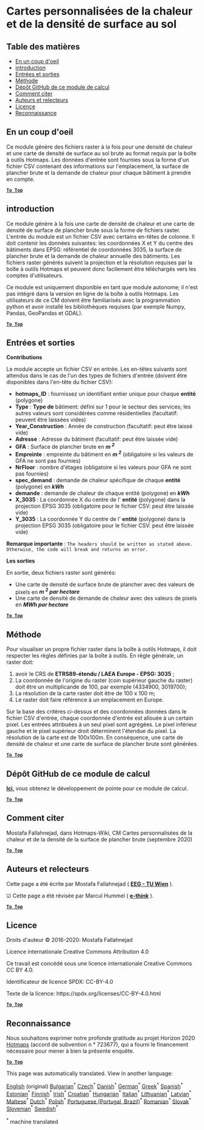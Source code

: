 <h1><a class="anchor" id="cm-customized-heat-and-gross-floor-area-density-maps" href="#cm-customized-heat-and-gross-floor-area-density-maps"><i class="fa fa-link"></i></a>Cartes personnalisées de la chaleur et de la densité de surface au sol</h1><h2><a class="anchor" id="table-of-contents" href="#table-of-contents"><i class="fa fa-link"></i></a> Table des matières</h2><ul><li> <a href="#in-a-glance">En un coup d&#39;oeil</a></li><li> <a href="#introduction">introduction</a></li><li> <a href="#inputs-and-outputs">Entrées et sorties</a></li><li> <a href="#method">Méthode</a></li><li> <a href="#github-repository-of-this-calculation-module">Dépôt GitHub de ce module de calcul</a></li><li> <a href="#how-to-cite">Comment citer</a></li><li> <a href="#authors-and-reviewers">Auteurs et relecteurs</a></li><li> <a href="#license">Licence</a></li><li> <a href="#acknowledgement">Reconnaissance</a></li></ul><h2><a class="anchor" id="in-a-glance" href="#in-a-glance"><i class="fa fa-link"></i></a> En un coup d&#39;oeil</h2><p> Ce module génère des fichiers raster à la fois pour une densité de chaleur et une carte de densité de surface au sol brute au format requis par la boîte à outils Hotmaps. Les données d&#39;entrée sont fournies sous la forme d&#39;un fichier CSV contenant des informations sur l&#39;emplacement, la surface de plancher brute et la demande de chaleur pour chaque bâtiment à prendre en compte.</p><p> <a href="#table-of-contents"><strong><code>To Top</code></strong></a></p><h2><a class="anchor" id="introduction" href="#introduction"><i class="fa fa-link"></i></a> introduction</h2><p> Ce module génère à la fois une carte de densité de chaleur et une carte de densité de surface de plancher brute sous la forme de fichiers raster. L&#39;entrée du module est un fichier CSV avec certains en-têtes de colonne. Il doit contenir les données suivantes: les coordonnées X et Y du centre des bâtiments dans EPSG: référentiel de coordonnées 3035, la surface de plancher brute et la demande de chaleur annuelle des bâtiments. Les fichiers raster générés suivent la projection et la résolution requises par la boîte à outils Hotmaps et peuvent donc facilement être téléchargés vers les comptes d&#39;utilisateurs.</p><p> Ce module est uniquement disponible en tant que module autonome; il n&#39;est pas intégré dans la version en ligne de la boîte à outils Hotmaps. Les utilisateurs de ce CM doivent être familiarisés avec la programmation python et avoir installé les bibliothèques requises (par exemple Numpy, Pandas, GeoPandas et GDAL).</p><p> <a href="#table-of-contents"><strong><code>To Top</code></strong></a></p><h2><a class="anchor" id="inputs-and-outputs" href="#inputs-and-outputs"><i class="fa fa-link"></i></a> Entrées et sorties</h2><p> <strong>Contributions</strong></p><p> Le module accepte un fichier CSV en entrée. Les en-têtes suivants sont attendus dans le cas de l&#39;un des types de fichiers d&#39;entrée (doivent être disponibles dans l&#39;en-tête du fichier CSV):</p><ul><li> <strong>hotmaps_ID</strong> : fournissez un identifiant entier unique pour chaque <strong>entité</strong> (polygone)</li><li> <strong>Type</strong> : <strong>Type de</strong> bâtiment: défini sur 1 pour le secteur des services; les autres valeurs sont considérées comme résidentielles (facultatif: peuvent être laissées vides)</li><li> <strong>Year_Construction</strong> : Année de construction (facultatif: peut être laissé vide)</li><li> <strong>Adresse</strong> : Adresse du bâtiment (facultatif: peut être laissée vide)</li><li> <strong>GFA</strong> : Surface de plancher brute en <strong><em>m <sup>2</sup></em></strong></li><li> <strong>Empreinte</strong> : empreinte du bâtiment en <strong><em>m <sup>2</sup></em></strong> (obligatoire si les valeurs de GFA ne sont pas fournies)</li><li> <strong>NrFloor</strong> : nombre d&#39;étages (obligatoire si les valeurs pour GFA ne sont pas fournies)</li><li> <strong>spec_demand</strong> : demande de chaleur spécifique de chaque <strong>entité</strong> (polygone) en <strong><em>kWh</em></strong></li><li> <strong>demande</strong> : demande de chaleur de chaque entité (polygone) en <strong><em>kWh</em></strong></li><li> <strong>X_3035</strong> : La coordonnée X du centre de l&#39; <strong>entité</strong> (polygone) dans la projection EPSG 3035 (obligatoire pour le fichier CSV: peut être laissée vide)</li><li> <strong>Y_3035</strong> : La coordonnée Y du centre de l&#39; <strong>entité</strong> (polygone) dans la projection EPSG 3035 (obligatoire pour le fichier CSV: peut être laissée vide)</li></ul><p> <strong>Remarque importante</strong> : <code>The headers should be written as stated above. Otherwise, the code will break and returns an error.</code></p><p> <strong>Les sorties</strong></p><p> En sortie, deux fichiers raster sont générés:</p><ul><li> Une carte de densité de surface brute de plancher avec des valeurs de pixels en <strong><em>m <sup>2</sup> par hectare</em></strong></li><li> Une carte de densité de demande de chaleur avec des valeurs de pixels en <strong><em>MWh par hectare</em></strong></li></ul><p> <a href="#table-of-contents"><strong><code>To Top</code></strong></a></p><h2><a class="anchor" id="method" href="#method"><i class="fa fa-link"></i></a> Méthode</h2><p> Pour visualiser un propre fichier raster dans la boîte à outils Hotmaps, il doit respecter les règles définies par la boîte à outils. En règle générale, un raster doit:</p><ol><li> avoir le CRS de <strong>ETRS89-étendu / LAEA Europe - EPSG: 3035</strong> ;</li><li> La coordonnée de l&#39;origine du raster (coin supérieur gauche du raster) doit être un multiplicande de 100, par exemple (4334900, 3019700);</li><li> La résolution de la carte raster doit être de 100 x 100 m;</li><li> Le raster doit faire référence à un emplacement en Europe.</li></ol><p> Sur la base des critères ci-dessus et des coordonnées données dans le fichier CSV d&#39;entrée, chaque coordonnée d&#39;entrée est allouée à un certain pixel. Les entrées attribuées à un seul pixel sont agrégées. Le pixel inférieur gauche et le pixel supérieur droit déterminent l&#39;étendue du pixel. La résolution de la carte est de 100x100m. En conséquence, une carte de densité de chaleur et une carte de surface de plancher brute sont générées.</p><p> <a href="#table-of-contents"><strong><code>To Top</code></strong></a></p><h2><a class="anchor" id="github-repository-of-this-calculation-module" href="#github-repository-of-this-calculation-module"><i class="fa fa-link"></i></a> Dépôt GitHub de ce module de calcul</h2><p> <strong><a href="https://github.com/HotMaps/customized_h_fa_dm">Ici,</a></strong> vous obtenez le développement de pointe pour ce module de calcul.</p><p> <a href="#table-of-contents"><strong><code>To Top</code></strong></a></p><h2><a class="anchor" id="how-to-cite" href="#how-to-cite"><i class="fa fa-link"></i></a> Comment citer</h2><p> Mostafa Fallahnejad, dans Hotmaps-Wiki, CM Cartes personnalisées de la chaleur et de la densité de la surface de plancher brute (septembre 2020)</p><p> <a href="#table-of-contents"><strong><code>To Top</code></strong></a></p><h2><a class="anchor" id="authors-and-reviewers" href="#authors-and-reviewers"><i class="fa fa-link"></i></a> Auteurs et relecteurs</h2><p> Cette page a été écrite par Mostafa Fallahnejad ( <strong><a href="https://eeg.tuwien.ac.at/">EEG - TU Wien</a></strong> ).</p><p> ☑ Cette page a été révisée par Marcul Hummel ( <strong><a href="https://e-think.ac.at">e-think</a></strong> ).</p><p> <a href="#table-of-contents"><strong><code>To Top</code></strong></a></p><h2><a class="anchor" id="license" href="#license"><i class="fa fa-link"></i></a> Licence</h2><p> Droits d&#39;auteur © 2016-2020: Mostafa Fallahnejad</p><p> Licence internationale Creative Commons Attribution 4.0</p><p> Ce travail est concédé sous une licence internationale Creative Commons CC BY 4.0.</p><p> Identificateur de licence SPDX: CC-BY-4.0</p><p> Texte de la licence: https://spdx.org/licenses/CC-BY-4.0.html</p><p> <a href="#table-of-contents"><strong><code>To Top</code></strong></a></p><h2><a class="anchor" id="acknowledgement" href="#acknowledgement"><i class="fa fa-link"></i></a> Reconnaissance</h2><p> Nous souhaitons exprimer notre profonde gratitude au projet Horizon 2020 <a href="https://www.hotmaps-project.eu">Hotmaps</a> (accord de subvention n ° 723677), qui a fourni le financement nécessaire pour mener à bien la présente enquête.</p><p> <a href="#table-of-contents"><strong><code>To Top</code></strong></a></p>
<!--- THIS IS A SUPER UNIQUE IDENTIFIER -->

This page was automatically translated. View in another language:

[English](../en/CM-Customized-heat-and-floor-area-density-maps) (original) [Bulgarian](../bg/CM-Customized-heat-and-floor-area-density-maps)<sup>\*</sup> [Czech](../cs/CM-Customized-heat-and-floor-area-density-maps)<sup>\*</sup> [Danish](../da/CM-Customized-heat-and-floor-area-density-maps)<sup>\*</sup> [German](../de/CM-Customized-heat-and-floor-area-density-maps)<sup>\*</sup> [Greek](../el/CM-Customized-heat-and-floor-area-density-maps)<sup>\*</sup> [Spanish](../es/CM-Customized-heat-and-floor-area-density-maps)<sup>\*</sup> [Estonian](../et/CM-Customized-heat-and-floor-area-density-maps)<sup>\*</sup> [Finnish](../fi/CM-Customized-heat-and-floor-area-density-maps)<sup>\*</sup>  [Irish](../ga/CM-Customized-heat-and-floor-area-density-maps)<sup>\*</sup> [Croatian](../hr/CM-Customized-heat-and-floor-area-density-maps)<sup>\*</sup> [Hungarian](../hu/CM-Customized-heat-and-floor-area-density-maps)<sup>\*</sup> [Italian](../it/CM-Customized-heat-and-floor-area-density-maps)<sup>\*</sup> [Lithuanian](../lt/CM-Customized-heat-and-floor-area-density-maps)<sup>\*</sup> [Latvian](../lv/CM-Customized-heat-and-floor-area-density-maps)<sup>\*</sup> [Maltese](../mt/CM-Customized-heat-and-floor-area-density-maps)<sup>\*</sup> [Dutch](../nl/CM-Customized-heat-and-floor-area-density-maps)<sup>\*</sup> [Polish](../pl/CM-Customized-heat-and-floor-area-density-maps)<sup>\*</sup> [Portuguese (Portugal, Brazil)](../pt/CM-Customized-heat-and-floor-area-density-maps)<sup>\*</sup> [Romanian](../ro/CM-Customized-heat-and-floor-area-density-maps)<sup>\*</sup> [Slovak](../sk/CM-Customized-heat-and-floor-area-density-maps)<sup>\*</sup> [Slovenian](../sl/CM-Customized-heat-and-floor-area-density-maps)<sup>\*</sup> [Swedish](../sv/CM-Customized-heat-and-floor-area-density-maps)<sup>\*</sup> 

<sup>\*</sup> machine translated
